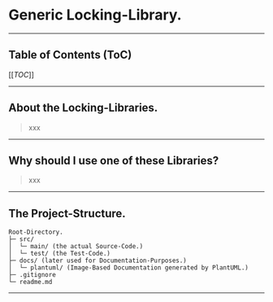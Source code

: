 # Generic Locking-Library.

---

## Table of Contents (ToC)

[[_TOC_]]

---

## About the Locking-Libraries.
> xxx

---

## Why should I use one of these Libraries?
> xxx

---

## The Project-Structure.

```
Root-Directory.
├─ src/
│  └─ main/ (the actual Source-Code.)
│  └─ test/ (the Test-Code.)
├─ docs/ (later used for Documentation-Purposes.)
│  └─ plantuml/ (Image-Based Documentation generated by PlantUML.)
├─ .gitignore
└─ readme.md
```

---